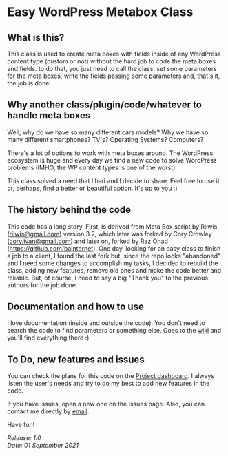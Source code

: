 # Easy WordPress Metabox Class

## What is this?
This class is used to create meta boxes with fields inside of any WordPress
content type (custom or not) without the hard job to code the meta boxes and
fields. to do that, you just need to call the class, set some parameters for
the meta boxes, write the fields passing some parameters and, that's it, the
job is done!

## Why another class/plugin/code/whatever to handle meta boxes
Well, why do we have so many different cars models? Why we have so many different
smartphones? TV's? Operating Systems? Computers?

There's a lot of options to work with meta boxes around. The WordPress ecosystem
is huge and every day we find a new code to solve WordPress problems (IMHO, the
WP content types is one of the worst).

This class solved a need that I had and I decide to share. Feel free to use it
or, perhaps, find a better or beautiful option. It's up to you :)

## The history behind the code
This code has a long story. First, is derived from Meta Box script by Rilwis
(rilwis@gmail.com) version 3.2, which later was forked by Cory Crowley
(cory.ivan@gmail.com) and later on, forked by Raz Ohad (https://github.com/bainternet).
One day, looking for an easy class to finish a job to a client, I found the 
last fork but, since the repo looks "abandoned" and I need some changes to
accomplish my tasks, I decided to rebuild the class, adding new features,
remove old ones and make the code better and reliable. But, of course, I need
to say a big "Thank you" to the previous authors for the job done.

## Documentation and how to use
I love documentation (inside and outside the code). You don't need to search the
code to find parameters or something else. Goes to the [wiki](https://github.com/pmichelazzo/easy-wp-metabox/wiki)
and you'll find everything there :)

## To Do, new features and issues
You can check the plans for this code on the [Project dashboard](https://github.com/pmichelazzo/easy-wp-metabox/projects/1).
I always listen the user's needs and try to do my best to add new features in
the code.

If you have issues, open a new one on the Issues page. Also, you can contact me
directly by [email](michelazzo@me.com).

Have fun!

*Release: 1.0*<br/>
*Date: 01 September 2021*
